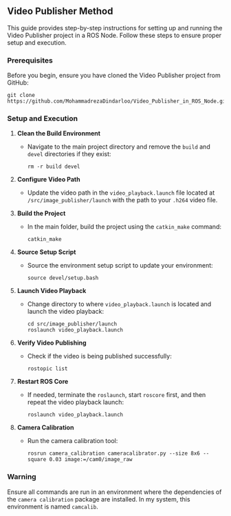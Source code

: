 ## Video Publisher Method

This guide provides step-by-step instructions for setting up and running the Video Publisher project in a ROS Node. Follow these steps to ensure proper setup and execution.

### Prerequisites

Before you begin, ensure you have cloned the Video Publisher project from GitHub:
```
git clone https://github.com/MohammadrezaDindarloo/Video_Publisher_in_ROS_Node.git
```

### Setup and Execution

1. **Clean the Build Environment**
   - Navigate to the main project directory and remove the `build` and `devel` directories if they exist:
     ```
     rm -r build devel
     ```

2. **Configure Video Path**
   - Update the video path in the `video_playback.launch` file located at `/src/image_publisher/launch` with the path to your `.h264` video file.

3. **Build the Project**
   - In the main folder, build the project using the `catkin_make` command:
     ```
     catkin_make
     ```

4. **Source Setup Script**
   - Source the environment setup script to update your environment:
     ```
     source devel/setup.bash
     ```

5. **Launch Video Playback**
   - Change directory to where `video_playback.launch` is located and launch the video playback:
     ```
     cd src/image_publisher/launch
     roslaunch video_playback.launch
     ```

6. **Verify Video Publishing**
   - Check if the video is being published successfully:
     ```
     rostopic list
     ```

7. **Restart ROS Core**
   - If needed, terminate the `roslaunch`, start `roscore` first, and then repeat the video playback launch:
     ```
     roslaunch video_playback.launch
     ```

8. **Camera Calibration**
   - Run the camera calibration tool:
     ```
     rosrun camera_calibration cameracalibrator.py --size 8x6 --square 0.03 image:=/cam0/image_raw
     ```

### Warning

Ensure all commands are run in an environment where the dependencies of the `camera calibration` package are installed. In my system, this environment is named `camcalib`.

